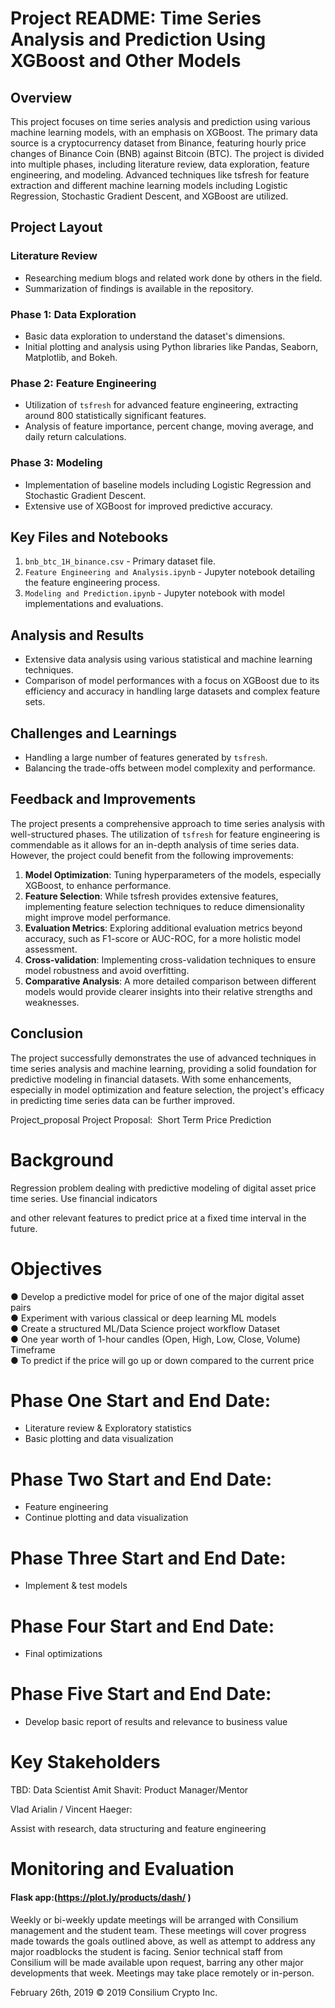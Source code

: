 # Project README: Time Series Analysis and Prediction Using XGBoost and Other Models

## Overview

This project focuses on time series analysis and prediction using various machine learning models, with an emphasis on XGBoost. The primary data source is a cryptocurrency dataset from Binance, featuring hourly price changes of Binance Coin (BNB) against Bitcoin (BTC). The project is divided into multiple phases, including literature review, data exploration, feature engineering, and modeling. Advanced techniques like tsfresh for feature extraction and different machine learning models including Logistic Regression, Stochastic Gradient Descent, and XGBoost are utilized.

## Project Layout

### Literature Review
- Researching medium blogs and related work done by others in the field.
- Summarization of findings is available in the repository.

### Phase 1: Data Exploration
- Basic data exploration to understand the dataset's dimensions.
- Initial plotting and analysis using Python libraries like Pandas, Seaborn, Matplotlib, and Bokeh.

### Phase 2: Feature Engineering
- Utilization of `tsfresh` for advanced feature engineering, extracting around 800 statistically significant features.
- Analysis of feature importance, percent change, moving average, and daily return calculations.

### Phase 3: Modeling
- Implementation of baseline models including Logistic Regression and Stochastic Gradient Descent.
- Extensive use of XGBoost for improved predictive accuracy.

## Key Files and Notebooks

1. `bnb_btc_1H_binance.csv` - Primary dataset file.
2. `Feature Engineering and Analysis.ipynb` - Jupyter notebook detailing the feature engineering process.
3. `Modeling and Prediction.ipynb` - Jupyter notebook with model implementations and evaluations.

## Analysis and Results

- Extensive data analysis using various statistical and machine learning techniques.
- Comparison of model performances with a focus on XGBoost due to its efficiency and accuracy in handling large datasets and complex feature sets.

## Challenges and Learnings

- Handling a large number of features generated by `tsfresh`.
- Balancing the trade-offs between model complexity and performance.

## Feedback and Improvements

The project presents a comprehensive approach to time series analysis with well-structured phases. The utilization of `tsfresh` for feature engineering is commendable as it allows for an in-depth analysis of time series data. However, the project could benefit from the following improvements:

1. **Model Optimization**: Tuning hyperparameters of the models, especially XGBoost, to enhance performance.
2. **Feature Selection**: While tsfresh provides extensive features, implementing feature selection techniques to reduce dimensionality might improve model performance.
3. **Evaluation Metrics**: Exploring additional evaluation metrics beyond accuracy, such as F1-score or AUC-ROC, for a more holistic model assessment.
4. **Cross-validation**: Implementing cross-validation techniques to ensure model robustness and avoid overfitting.
5. **Comparative Analysis**: A more detailed comparison between different models would provide clearer insights into their relative strengths and weaknesses.

## Conclusion

The project successfully demonstrates the use of advanced techniques in time series analysis and machine learning, providing a solid foundation for predictive modeling in financial datasets. With some enhancements, especially in model optimization and feature selection, the project's efficacy in predicting time series data can be further improved.


 Project_proposal
Project Proposal: ​ Short Term Price Prediction
# Background
Regression problem dealing with predictive modeling of digital asset price time series. Use financial indicators


and other relevant features to predict price at a fixed time interval in the future.
# Objectives
● Develop a predictive model for price of one of the major digital asset pairs\
● Experiment with various classical or deep learning ML models\
● Create a structured ML/Data Science project workflow
Dataset\
● One year worth of 1-hour candles (Open, High, Low, Close, Volume) Timeframe\
● To predict if the price will go up or down compared to the current price


# Phase One  Start and End Date: 
- Literature review & Exploratory statistics 
- Basic plotting and data visualization
# Phase Two Start and End Date:
- Feature engineering
- Continue plotting and data visualization
# Phase Three Start and End Date:
- Implement & test models
# Phase Four Start and End Date:
- Final optimizations
# Phase Five Start and End Date:
- Develop basic report of results and relevance to business value
# Key Stakeholders
TBD: Data Scientist
Amit Shavit: Product Manager/Mentor

Vlad Arialin / Vincent Haeger:

Assist with research, data structuring and feature engineering


# Monitoring and Evaluation
#### Flask app:(https://plot.ly/products/dash/ ) 
Weekly or bi-weekly update meetings will be arranged with Consilium management and the student team. These meetings will cover progress made towards the goals outlined above, as well as attempt to address any major roadblocks the student is facing. Senior technical staff from Consilium will be made available upon request, barring any other major developments that week. Meetings may take place remotely or in-person.

February 26th, 2019 © 2019 Consilium Crypto Inc.

